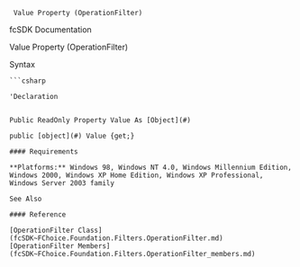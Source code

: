 ﻿     Value Property (OperationFilter)                                                   

fcSDK Documentation

Value Property (OperationFilter)

Syntax

```vbnet
```csharp

'Declaration
 

Public ReadOnly Property Value As [Object](#)

public [object](#) Value {get;}

#### Requirements

**Platforms:** Windows 98, Windows NT 4.0, Windows Millennium Edition, Windows 2000, Windows XP Home Edition, Windows XP Professional, Windows Server 2003 family

See Also

#### Reference

[OperationFilter Class](fcSDK~FChoice.Foundation.Filters.OperationFilter.md)  
[OperationFilter Members](fcSDK~FChoice.Foundation.Filters.OperationFilter_members.md)